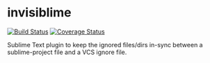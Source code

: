 # invisiblime
[![Build Status](https://travis-ci.org/jkloo/invisiblime.png)](https://travis-ci.org/jkloo/invisiblime)
[![Coverage Status](https://coveralls.io/repos/jkloo/invisiblime/badge.png)](https://coveralls.io/r/jkloo/invisiblime)

Sublime Text plugin to keep the ignored files/dirs in-sync between a sublime-project file and a VCS ignore file.
